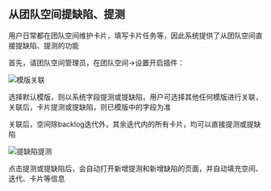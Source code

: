 ## 从团队空间提缺陷、提测

用户日常都在团队空间维护卡片，填写卡片任务等，因此系统提供了从团队空间直接提缺陷、提测的功能

首先，请团队空间管理员，在团队空间->设置开启插件：

![模版关联](http://devops-minio.jdcloud.com/doc-image/All-Image/test_with_teamspace.assets/module_团队空间关联模板.gif)

选择默认模版，则以系统字段提测或提缺陷，用户可选择其他任何模版进行关联，关联后，卡片提测或提缺陷，则已模版中的字段为准

关联后，空间除backlog迭代外，其余迭代内的所有卡片，均可以直接提测或提缺陷

![提缺陷提测](http://devops-minio.jdcloud.com/doc-image/All-Image/test_with_teamspace.assets/module_团队空间-可新增缺陷或新增提测.gif)

点击提测或提缺陷后，会自动打开新增提测和新增缺陷的页面，并自动填充空间、迭代、卡片等信息

